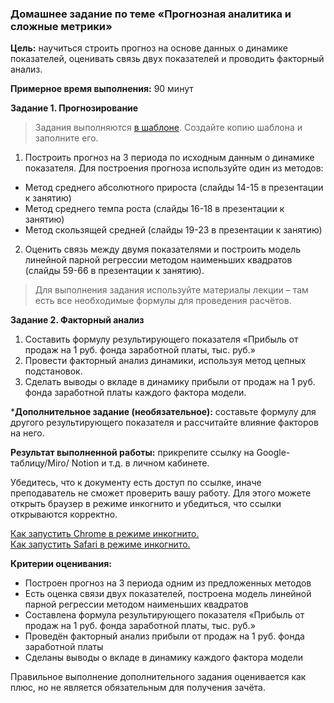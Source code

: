 ### Домашнее задание по теме «Прогнозная аналитика и сложные метрики»

**Цель:** научиться строить прогноз на основе данных о динамике показателей, оценивать связь двух показателей и проводить факторный анализ.

**Примерное время выполнения:** 90 минут

**Задание 1. Прогнозирование**

> Задания выполняются [в шаблоне](https://docs.google.com/spreadsheets/d/1Jo_4--prXLPNkn92Py5FDX97hzD001QFXKCjhdzKywM/copy).
> Создайте копию шаблона и заполните его.

1. Построить прогноз на 3 периода по исходным данным о динамике показателя.
Для построения прогноза используйте один из методов:
* Метод среднего абсолютного прироста (слайды 14-15 в презентации к занятию)
* Метод среднего темпа роста (слайды 16-18 в презентации к занятию)
* Метод скользящей средней (слайды 19-23 в презентации к занятию)

2. Оценить связь между двумя показателями и построить модель линейной парной регрессии методом наименьших квадратов (слайды 59-66 в презентации к занятию).

> Для выполнения задания используйте материалы лекции – там есть все необходимые формулы для проведения расчётов.

**Задание 2. Факторный анализ**

1. Составить формулу результирующего показателя  «Прибыль от продаж на 1 руб. фонда заработной платы, тыс. руб.»
2. Провести факторный анализ динамики, используя метод цепных подстановок.
3. Cделать выводы о вкладе в динамику прибыли от продаж на 1 руб. фонда заработной платы каждого фактора модели. 

***Дополнительное задание (необязательное):** составьте формулу для другого результирующего показателя и рассчитайте влияние факторов на него.

**Результат выполненной работы:** прикрепите cсылку на Google-таблицу/Miro/ Notion и т.д. в личном кабинете.

Убедитесь, что к документу есть доступ по ссылке, иначе преподаватель не сможет проверить вашу работу. Для этого можете открыть браузер в режиме инкогнито и убедиться, что ссылки открываются корректно.

[Как запустить Chrome в режиме инкогнито.](https://support.google.com/chrome/answer/95464?co=GENIE.Platform%3DDesktop&hl=ru)  
[Как запустить Safari в режиме инкогнито.](https://support.apple.com/ru-ru/guide/safari/ibrw1069/mac)

**Критерии оценивания:** 
* Построен прогноз на 3 периода одним из предложенных методов
* Есть оценка связи двух показателей, построена модель линейной парной регрессии методом наименьших квадратов
* Составлена формула результирующего показателя  «Прибыль от продаж на 1 руб. фонда заработной платы, тыс. руб.»
* Проведён факторный анализ прибыли от продаж на 1 руб. фонда заработной платы 
* Сделаны выводы о вкладе в динамику каждого фактора модели

Правильное выполнение дополнительного задания оценивается как плюс, но не является обязательным для получения зачёта.
